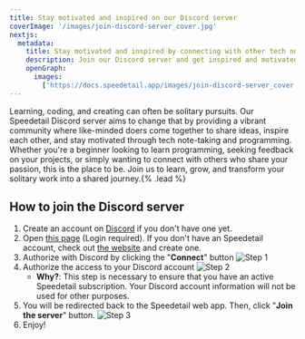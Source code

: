 ```yaml
---
title: Stay motivated and inspired on our Discord server
coverImage: '/images/join-discord-server_cover.jpg'
nextjs:
  metadata:
    title: Stay motivated and inspired by connecting with other tech note-takers
    description: Join our Discord server and get inspired and motivated
    openGraph:
      images:
        ['https://docs.speedetail.app/images/join-discord-server_cover.jpg']
---
```


Learning, coding, and creating can often be solitary pursuits.
Our Speedetail Discord server aims to change that by providing a vibrant community where like-minded doers come together to share ideas, inspire each other, and stay motivated through tech note-taking and programming.
Whether you're a beginner looking to learn programming, seeking feedback on your projects, or simply wanting to connect with others who share your passion, this is the place to be.
Join us to learn, grow, and transform your solitary work into a shared journey.{% .lead %}

## How to join the Discord server

1. Create an account on [Discord](https://discord.com/) if you don't have one yet.
2. Open [this page](https://my.speedetail.app/discord) (Login required). If you don't have an Speedetail account, check out [the website](https://www.speedetail.app/?utm_source=docs&utm_medium=web&utm_campaign=start-guide&utm_content=join-discord-server) and create one.
3. Authorize with Discord by clicking the "**Connect**" button
   ![Step 1](/images/join-discord-server_step-1.png)
4. Authorize the access to your Discord account
   ![Step 2](/images/join-discord-server_step-2.png)
   - **Why?**: This step is necessary to ensure that you have an active Speedetail subscription. Your Discord account information will not be used for other purposes.
5. You will be redirected back to the Speedetail web app. Then, click "**Join the server**" button.
   ![Step 3](/images/join-discord-server_step-3.png)
6. Enjoy!
